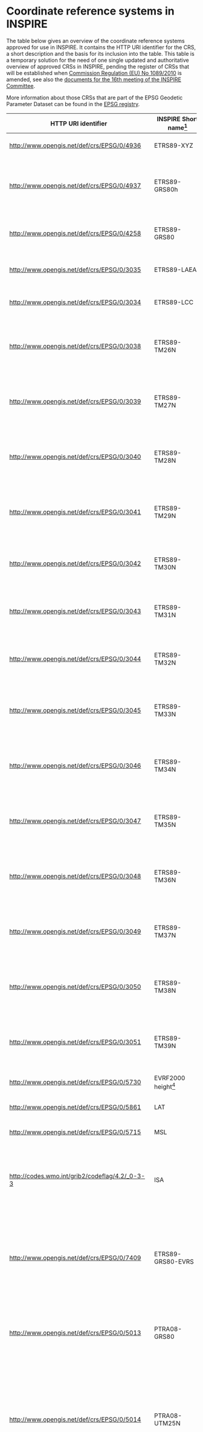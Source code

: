 # Coordinate reference systems in INSPIRE

The table below gives an overview of the coordinate reference systems approved for use in INSPIRE. It contains the HTTP URI identifier for the CRS, a short description and the basis for its inclusion into the table. This table is a temporary solution for the need of one single updated and authoritative overview of approved CRSs in INSPIRE, pending the register of CRSs that will be established when [Commission Regulation (EU) No 1089/2010](https://eur-lex.europa.eu/legal-content/EN/TXT/?uri=CELEX:02010R1089-20141231) is amended, see also the [documents for the 16th meeting of the INSPIRE Committee](https://ec.europa.eu/transparency/comitology-register/screen/meetings/CMTD%282021%291538/consult?lang=en).

More information about those CRSs that are part of the EPSG Geodetic Parameter Dataset can be found in the [EPSG registry](https://epsg.org).

| HTTP URI identifier | INSPIRE Short name[^short_name] | Description[^description] | Basis for inclusion[^sources] |
|---|---|---|---|
| http://www.opengis.net/def/crs/EPSG/0/4936| ETRS89-XYZ | 3D Cartesian in ETRS89 (X,Y,Z) | [TG RS] TG Requirement 1 and Table 1 |
| http://www.opengis.net/def/crs/EPSG/0/4937 | ETRS89-GRS80h | 3D geodetic in ETRS89 on GRS80 (Latitude, Longitude, Ellipsoidal height) | [TG RS] TG Requirement 1 and Table 1 |
| http://www.opengis.net/def/crs/EPSG/0/4258 | ETRS89-GRS80 | 2D geodetic in ETRS89 on GRS80 (Latitude, Longitude) | [TG RS] TG Requirement 1 and Table 1 |
| http://www.opengis.net/def/crs/EPSG/0/3035 | ETRS89-LAEA | 2D LAEA projection in ETRS89 on GRS80 (Y,X) | [TG RS] TG Requirement 1 and Table 1 |
| http://www.opengis.net/def/crs/EPSG/0/3034 | ETRS89-LCC | 2D LCC projection in ETRS89 on GRS80 (N,E) | [TG RS] TG Requirement 1 and Table 1 |
| http://www.opengis.net/def/crs/EPSG/0/3038 | ETRS89-TM26N  | 2D TM projection in ETRS89 on GRS80, zone 26N (30°W to 24°W) (N,E) | [TG RS] TG Requirement 1 and Table 1 |
| http://www.opengis.net/def/crs/EPSG/0/3039 | ETRS89-TM27N  | 2D TM projection in ETRS89 on GRS80, zone 27N (24°W to 18°W) (N,E) | [TG RS] TG Requirement 1 and Table 1 |
| http://www.opengis.net/def/crs/EPSG/0/3040 | ETRS89-TM28N  | 2D TM projection in ETRS89 on GRS80, zone 28N (18°W to 12°W) (N,E) | [TG RS] TG Requirement 1 and Table 1 |
| http://www.opengis.net/def/crs/EPSG/0/3041 | ETRS89-TM29N  | 2D TM projection in ETRS89 on GRS80, zone 29N (12°W to 6°W) (N,E) | [TG RS] TG Requirement 1 and Table 1 |
| http://www.opengis.net/def/crs/EPSG/0/3042 | ETRS89-TM30N  | 2D TM projection in ETRS89 on GRS80, zone 30N (6°W to 0°) (N,E) | [TG RS] TG Requirement 1 and Table 1 |
| http://www.opengis.net/def/crs/EPSG/0/3043 | ETRS89-TM31N  | 2D TM projection in ETRS89 on GRS80, zone 31N (0° to 6°E) (N,E) | [TG RS] TG Requirement 1 and Table 1 |
| http://www.opengis.net/def/crs/EPSG/0/3044 | ETRS89-TM32N  | 2D TM projection in ETRS89 on GRS80, zone 32N (6°E to 12°E) (N,E) | [TG RS] TG Requirement 1 and Table 1 |
| http://www.opengis.net/def/crs/EPSG/0/3045 | ETRS89-TM33N  | 2D TM projection in ETRS89 on GRS80, zone 33N (12°E to 18°E) (N,E) | [TG RS] TG Requirement 1 and Table 1 |
| http://www.opengis.net/def/crs/EPSG/0/3046 | ETRS89-TM34N  | 2D TM projection in ETRS89 on GRS80, zone 34N (18°E to 24°E) (N,E) | [TG RS] TG Requirement 1 and Table 1 |
| http://www.opengis.net/def/crs/EPSG/0/3047 | ETRS89-TM35N  | 2D TM projection in ETRS89 on GRS80, zone 35N (24°E to 30°E) (N,E) | [TG RS] TG Requirement 1 and Table 1 |
| http://www.opengis.net/def/crs/EPSG/0/3048 | ETRS89-TM36N  | 2D TM projection in ETRS89 on GRS80, zone 36N (30°E to 36°E) (N,E) | [TG RS] TG Requirement 1 and Table 1 |
| http://www.opengis.net/def/crs/EPSG/0/3049 | ETRS89-TM37N  | 2D TM projection in ETRS89 on GRS80, zone 37N (36°E to 42°E) (N,E) | [TG RS] TG Requirement 1 and Table 1 |
| http://www.opengis.net/def/crs/EPSG/0/3050 | ETRS89-TM38N  | 2D TM projection in ETRS89 on GRS80, zone 38N (42°E to 48°E) (N,E) | [TG RS] TG Requirement 1 and Table 1 |
| http://www.opengis.net/def/crs/EPSG/0/3051 | ETRS89-TM39N  | 2D TM projection in ETRS89 on GRS80, zone 39N (48°E to 54°E) (N,E) | [TG RS] TG Requirement 1 and Table 1 |
| http://www.opengis.net/def/crs/EPSG/0/5730 | EVRF2000 height[^evrs] | EVRF2000 height (H)[^evrs] | [TG RS] TG Requirement 1 and Table 1 |
| http://www.opengis.net/def/crs/EPSG/0/5861 | LAT | Depth referred to LAT (D) | [TG RS] TG Requirement 1 and Table 1 |
| http://www.opengis.net/def/crs/EPSG/0/5715 | MSL | Depth referred to MSL (D) | [TG RS] TG Requirement 1 and Table 1 |
| http://codes.wmo.int/grib2/codeflag/4.2/_0-3-3 | ISA | Pressure coordinate in the free atmosphere (ICAO international standard atmosphere) (P) | [TG RS] TG Requirement 1 and Table 1, [TG Metadata][TG Metadata] Annex D[^isa_uri] |
| http://www.opengis.net/def/crs/EPSG/0/7409 | ETRS89-GRS80-EVRS | 3D compound: 2D geodetic in ETRS89 on GRS80, and EVRF2000 height (Latitude, Longitude, H) | [TG RS] TG Requirement 1 and Table 1 |
| http://www.opengis.net/def/crs/EPSG/0/5013 | PTRA08-GRS80 | 2D geodetic in PTRA08 on GRS80 (Latitude, Longitude). Portugal - Azores and Madeira[^76_mig_t] | [helpdesk-validator#307](https://github.com/INSPIRE-MIF/helpdesk-validator/issues/307) |
| http://www.opengis.net/def/crs/EPSG/0/5014 | PTRA08-UTM25N | 2D UTM projection in PTRA08 on GRS80, zone 25N (west of 30°W) (E, N). Portugal - western Azores, Flores and Corvo islands, and surrounding EEZ[^76_mig_t] | [helpdesk-validator#307](https://github.com/INSPIRE-MIF/helpdesk-validator/issues/307) |
| http://www.opengis.net/def/crs/EPSG/0/5015 | PTRA08-UTM26N | 2D UTM projection in PTRA08 on GRS80, zone 26N (30°W to 24°W) (E, N). Portugal - Central and eastern Azores - Graciosa, Terceira, Sao Jorge, Pico, Faial, Sao Miguel and Santa Maria islands and surrounding EEZ[^76_mig_t] | [helpdesk-validator#307](https://github.com/INSPIRE-MIF/helpdesk-validator/issues/307) |
| http://www.opengis.net/def/crs/EPSG/0/5621 | EVRS-EVRF2007 | Height in EVRS (EVRF2007) (H) | [technical-guidelines#27](https://github.com/INSPIRE-MIF/technical-guidelines/issues/27) |
| http://www.opengis.net/def/crs/EPSG/0/9389 | EVRS-EVRF2019 | Height in EVRS (EVRF2019) (H) | [technical-guidelines#27](https://github.com/INSPIRE-MIF/technical-guidelines/issues/27) |
| http://www.opengis.net/def/crs/EPSG/0/9390 | EVRS-EVRF2019mean | Mean-tide height in EVRS (EVRF2019) (H) | [technical-guidelines#27](https://github.com/INSPIRE-MIF/technical-guidelines/issues/27) |
| http://www.opengis.net/def/crs/EPSG/0/3765 | HTRS96-TM | 2D TM projection in HTRS96 on GRS80 (E, N). Croatia – onshore[^76_mig_t] | [helpdesk-registry#76](https://github.com/INSPIRE-MIF/helpdesk-registry/issues/76) |
| http://www.opengis.net/def/crs/EPSG/0/4080 | REGCAN95-GRS80h | 3D geodetic in REGCAN95 on GRS80 (Latitude, Longitude, Ellipsoidal height). Spain - Canary Islands[^76_mig_t] | [helpdesk-registry#77](https://github.com/INSPIRE-MIF/helpdesk-registry/issues/77) |
| http://www.opengis.net/def/crs/EPSG/0/4081 | REGCAN95-GRS80 | 2D geodetic in REGCAN95 on GRS80 (Latitude, Longitude). Spain - Canary Islands[^76_mig_t] | [helpdesk-registry#77](https://github.com/INSPIRE-MIF/helpdesk-registry/issues/77) |
| http://www.opengis.net/def/crs/EPSG/0/4082 | REGCAN95-UTM27N | 2D UTM projection in REGCAN95 on GRS80, zone 27N (west of 18°W) (E, N). Spain - Canary Islands, onshore and offshore[^76_mig_t] | [helpdesk-registry#77](https://github.com/INSPIRE-MIF/helpdesk-registry/issues/77) |
| http://www.opengis.net/def/crs/EPSG/0/4083 | REGCAN95-UTM28N | 2D UTM projection in REGCAN95 on GRS80, zone 28N (east of 18°W) (E, N). Spain - Canary Islands, onshore and offshore[^76_mig_t] | [helpdesk-registry#77](https://github.com/INSPIRE-MIF/helpdesk-registry/issues/77) |
| https://www.opengis.net/def/crs/EPSG/0/7423 | ETRS89-GRS80-EVRF2007h | 3D compound: 2D geodetic in ETRS89 on GRS80, and EVRF2007 height (Latitude, Longitude, H)[^76_mig_t] | [helpdesk-registry#78](https://github.com/INSPIRE-MIF/helpdesk-registry/issues/78) |
| https://www.opengis.net/def/crs/EPSG/0/3006 | SWEREF99-TM | 2D TM projection in SWEREF99 on GRS80 (N, E). Sweden - onshore and offshore[^76_mig_t] | [helpdesk-registry#79](https://github.com/INSPIRE-MIF/helpdesk-registry/issues/79) |
| https://www.opengis.net/def/crs/EPSG/0/25832 | ETRS89-UTM32N | 2D UTM projection in ETRS89 on GRS80, zone 32N (6°E to 12°E) (E, N)[^76_mig_t] | [helpdesk-registry#80](https://github.com/INSPIRE-MIF/helpdesk-registry/issues/80) |
| https://www.opengis.net/def/crs/EPSG/0/25833 | ETRS89-UTM33N | 2D UTM projection in ETRS89 on GRS80, zone 33N (12°E to 18°E) (E, N)[^76_mig_t] | [helpdesk-registry#80](https://github.com/INSPIRE-MIF/helpdesk-registry/issues/80) |
| https://www.opengis.net/def/crs/EPSG/0/3812 | ETRS89-Lambert2008 | 2D Lambert projection in ETRS89 on GRS80 (Y, X). Belgium - onshore[^76_mig_t] | [helpdesk-registry#81](https://github.com/INSPIRE-MIF/helpdesk-registry/issues/81) |

<!-- footnotes, see also https://docs.github.com/en/get-started/writing-on-github/getting-started-with-writing-and-formatting-on-github/basic-writing-and-formatting-syntax#footnotes -->
[^short_name]: The short name from [TG RS] Table 1 if the CRS is present there (unless indicated otherwise) or the name as registered in the [EPSG registry](https://epsg.org).
[^description]: The description from [TG RS] Table 1 if the CRS is present there (unless indicated otherwise) or nothing. See the [EPSG registry](https://epsg.org) for the details of the CRS.
[^sources]: The [INSPIRE requirements regarding the coordinate reference systems](https://eur-lex.europa.eu/legal-content/EN/TXT/HTML/?uri=CELEX:02010R1089-20141231&from=EN#tocId132) (Annex II, 1.3. Coordinate reference Systems) are based 
on report [Map Projections for Europe][EUR 20120 EN], publication [M-3, Resolutions of the IHO][IHO M-3] and standards describing the International Standard Atmosphere (ISA). The [INSPIRE Data Specification on Coordinate Reference Systems][TG RS] specifies what coordinate reference system identifiers shall be used (the HTTP URIs provided by the Open Geospatial Consortium (OGC), where relevant). More CRSs were approved after the publication of the [TG RS], in those cases a link to the relevant GitHub issue or meeting minutes is included.
[^evrs]: The table in the [TG RS] contains only ”EVRS”. However, according to the [EPSG registry](https://epsg.org) this CRS is ”EVRF2000 height”.
[^isa_uri]: The ICAO ISA HTTP identifier is not listed in table 1 in the [TG on coordinate reference systems, v3.2][TG RS], but is present in the [TG metadata, v2.1.0][TG metadata] (and was also present in v2.0.1).
[^76_mig_t]: CRS endorsed in the [76 MIG-T Meeting](https://wikis.ec.europa.eu/display/InspireMIG/76th+MIG-T+meeting+2023-11-30) - [TG RS] to be updated:-not yet included in Table 1 of the specification.

<!-- Second parts of the reference-style links, see also https://www.markdownguide.org/basic-syntax/#reference-style-links  -->
[EUR 20120 EN]: http://www.mapref.org/LinkedDocuments/MapProjectionsForEurope-EUR-20120.pdf "ANNONI, A, LUZET, C, GUBLER, E and IHDE, J, eds. Map Projections for Europe. Institute for Environment and Sustainability, 2001. EUR 20120 EN."
[ICAO 7488/3]: https://store.icao.int/en/manual-of-the-icao-standard-atmosphere-extended-to-80-kilometres-262500-feet-doc-7488 "INTERNATIONAL CIVIL AVIATION ORGANIZATION (ICAO). Doc 7488/3, Manual of the ICAO Standard Atmosphere (extended to 80 kilometres (262 500 feet)). 3rd ed. 1993"
[IHO M-3]: https://iho.int/en/miscellaneous-publications "INTERNATIONAL HYDROGRAPHIC ORGANIZATION (IHO). M–3, Resolutions of the IHO."
[TG RS]: https://inspire.ec.europa.eu/id/document/tg/rs/3.2 "INSPIRE Data Specification on Coordinate Reference Systems – Technical Guidelines, v3.2"
[TG metadata]: http://inspire.ec.europa.eu/id/document/tg/metadata-iso19139/2.1.0 "Technical Guidance for the implementation of INSPIRE dataset and service metadata based on ISO/TS 19139:2007, v2.1.0"
